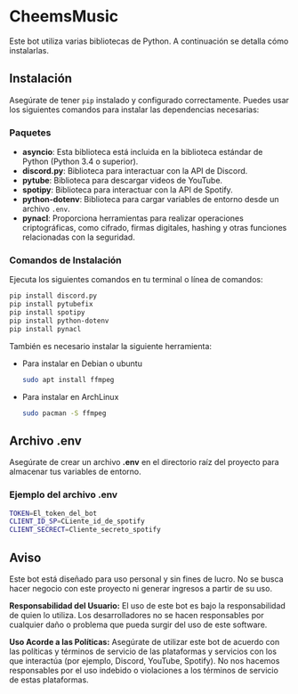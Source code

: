 # CheemsMusic
Este bot utiliza varias bibliotecas de Python. A continuación se detalla cómo instalarlas.

## Instalación

Asegúrate de tener `pip` instalado y configurado correctamente. Puedes usar los siguientes comandos para instalar las dependencias necesarias:

### Paquetes

- **asyncio**: Esta biblioteca está incluida en la biblioteca estándar de Python (Python 3.4 o superior).
- **discord.py**: Biblioteca para interactuar con la API de Discord.
- **pytube**: Biblioteca para descargar videos de YouTube.
- **spotipy**: Biblioteca para interactuar con la API de Spotify.
- **python-dotenv**: Biblioteca para cargar variables de entorno desde un archivo `.env`.
- **pynacl**: Proporciona herramientas para realizar operaciones criptográficas, como cifrado, firmas digitales, hashing y otras funciones relacionadas con la seguridad.

### Comandos de Instalación

Ejecuta los siguientes comandos en tu terminal o línea de comandos:

```sh
pip install discord.py
pip install pytubefix
pip install spotipy
pip install python-dotenv
pip install pynacl
```

También es necesario instalar la siguiente herramienta: 

- Para instalar en Debian o ubuntu 
  ```sh
  sudo apt install ffmpeg
  ```
- Para instalar en ArchLinux
  ```sh
  sudo pacman -S ffmpeg
  ```
## Archivo .env
Asegúrate de crear un archivo **.env** en el directorio raíz del proyecto para almacenar tus variables de entorno.
### Ejemplo del archivo .env 
```sh
TOKEN=El_token_del_bot
CLIENT_ID_SP=CLiente_id_de_spotify
CLIENT_SECRECT=Cliente_secreto_spotify
```

## Aviso

Este bot está diseñado para uso personal y sin fines de lucro. No se busca hacer negocio con este proyecto ni generar ingresos a partir de su uso.

**Responsabilidad del Usuario:** El uso de este bot es bajo la responsabilidad de quien lo utiliza. Los desarrolladores no se hacen responsables por cualquier daño o problema que pueda surgir del uso de este software.

**Uso Acorde a las Políticas:** Asegúrate de utilizar este bot de acuerdo con las políticas y términos de servicio de las plataformas y servicios con los que interactúa (por ejemplo, Discord, YouTube, Spotify). No nos hacemos responsables por el uso indebido o violaciones a los términos de servicio de estas plataformas.
